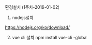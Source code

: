 환경설치 (1주차-2019-01-02)

1. nodejs설치 

https://nodejs.org/ko/download/

2. vue cli 설치
npm install vue-cli -global


